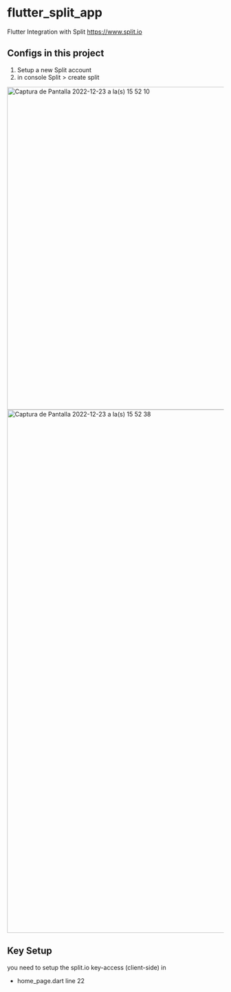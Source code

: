 # flutter_split_app

Flutter Integration with Split
https://www.split.io

## Configs in this project

1. Setup a new Split account
2. in console Split > create split

<img width="751" alt="Captura de Pantalla 2022-12-23 a la(s) 15 52 10" src="https://user-images.githubusercontent.com/75485698/209394102-df41b8d3-81fd-4934-b648-af84b67366d0.png">
<img width="1218" alt="Captura de Pantalla 2022-12-23 a la(s) 15 52 38" src="https://user-images.githubusercontent.com/75485698/209394143-006c9d43-9c3d-47bd-bf28-c272b6137ee2.png">


## Key Setup

you need to setup the split.io key-access (client-side) in 
- home_page.dart line 22
